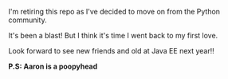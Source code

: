 I'm retiring this repo as I've decided to move on from the Python community.

It's  been a blast! But I think it's time I went back to my first love.

Look forward to see new friends and old at Java EE next year!!


**P.S: Aaron is a poopyhead**
